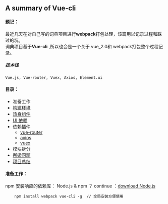 ## A summary of Vue-cli

#### 题记：
   最近几天在对自己写的词典项目进行**webpack**打包处理，该篇用以记录过程和踩过的坑。  
   词典项目基于**Vue-cli** ,所以也会是一个关于 vue_2.0和 webpack打包整个过程记录。

##### 技术栈  
`Vue.js, Vue-router, Vuex, Axios, Element.ui`

#### 目录：
 - 准备工作  
 - [构建环境](https://github.com/Yinlongcoding/about_webpack.github.io/blob/master/recording/created_vue-cli.mdown)
 - [热身组件](https://github.com/Yinlongcoding/about_webpack.github.io/blob/master/recording/learning_components.mdown)
 - [UI 依赖](https://github.com/Yinlongcoding/about_webpack.github.io/blob/master/recording/about_ElementUi.mdown)
 - 依赖插件
     + [vue-router](https://github.com/Yinlongcoding/about_webpack.github.io/blob/master/recording/vue-router.mdown)
     + [axios](https://github.com/Yinlongcoding/about_webpack.github.io/blob/master/recording/axios.mdown)
     + [vuex](https://github.com/Yinlongcoding/about_webpack.github.io/blob/master/recording/vuex.mdown)
 - [模块拆分](https://github.com/Yinlongcoding/about_webpack.github.io/blob/master/recording/modules_disassemble.mdown)
 - [邂逅问题](https://github.com/Yinlongcoding/about_webpack.github.io/blob/master/recording/some_questions.mdown)
 - [项目总结](https://github.com/Yinlongcoding/about_webpack.github.io/blob/master/recording/summary.mdown)  


#### 准备工作：
npm 安装响应的依赖库：
    Node.js & npm ？ continue ：[download Node.js](https://nodejs.org/en/)
```node
    npm install webpack vue-cli -g  // 全局安装方便使用
```
